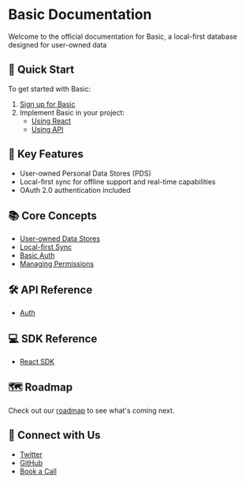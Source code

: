 # Basic Documentation

Welcome to the official documentation for Basic, a local-first database designed for user-owned data

## 🚀 Quick Start

To get started with Basic:

1. [Sign up for Basic](https://docs.basic.tech/get-started/sign-up-for-basic)
2. Implement Basic in your project:
   - [Using React](https://docs.basic.tech/get-started/implement-basic/using-react)
   - [Using API](https://docs.basic.tech/get-started/implement-basic/using-api)

## 🌟 Key Features

- User-owned Personal Data Stores (PDS)
- Local-first sync for offline support and real-time capabilities
- OAuth 2.0 authentication included

## 📚 Core Concepts

- [User-owned Data Stores](https://docs.basic.tech/info/PDS)
- [Local-first Sync](https://docs.basic.tech/info/local-first-sync)
- [Basic Auth](https://docs.basic.tech/info/auth-basic)
- [Managing Permissions](https://docs.basic.tech/info/permissioning)

## 🛠 API Reference

- [Auth](https://docs.basic.tech/api-reference/auth/authorize)

## 💻 SDK Reference

- [React SDK](https://docs.basic.tech/sdk-reference/react-sdk)

## 🗺 Roadmap

Check out our [roadmap](https://docs.basic.tech/others/roadmap) to see what's coming next.

## 🤝 Connect with Us

- [Twitter](https://twitter.com/basic_db)
- [GitHub](https://github.com/basicdb)
- [Book a Call](https://cal.com/basic/30min?user=basic&date=2024-09-20&month=2024-09)
